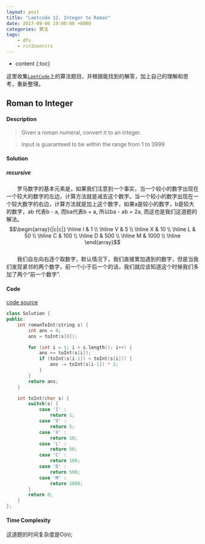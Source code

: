 ```yaml
---
layout: post
title: "Leetcode 12. Integer to Roman"
date: 2017-09-06 19:00:00 +0800 
categories: 算法
tags: 
    - dfs
    - rcr2nonrcrs
---
```

* content
{:toc}

这里收集[`LeetCode`](https://leetcode.com)上的算法题目，并根据能找到的解答，加上自己的理解和思考，重新整理。

<!-- more -->

## Roman to Integer

#### Description

>Given a roman numeral, convert it to an integer.   

>Input is guaranteed to be within the range from 1 to 3999

#### Solution

##### recursive

&emsp;&emsp;罗马数字的基本元素是，如果我们注意到一个事实，当一个较小的数字出现在一个较大的数字的左边，计算方法就是减去这个数字。当一个较小的数字出现在一个较大数字的右边，计算方法就是加上这个数字，如果a是较小的数字，b是较大的数字，ab 代表b - a, 而ba代表b + a, 所以ba - ab = 2a, 而这也是我们这道题的解法。  
$$\begin{array}{|c|c|} 
\hline
I & 1 \\
\hline
V & 5 \\
\hline 
X & 10 \\
\hline
L & 50 \\
\hline
C & 100 \\
\hline
D & 500 \\
\hline
M & 1000 \\
\hline 
\end{array}$$  
&emsp;&emsp;我们自左向右逐个取数字，默认情况下，我们直接累加遇到的数字，但是当我们发现紧邻的两个数字，前一个小于后一个的话，我们就应该知道这个时候我们多加了两个“前一个数字”.


#### Code

[code source](http://www.jiuzhang.com/solution/roman-to-integer)

```cpp
class Solution {
public:
    int romanToInt(string s) {
        int ans = 0;
        ans = toInt(s[0]);

        for (int i = 1; i < s.length(); i++) {
            ans += toInt(s[i]);
            if (toInt(s[i-1]) < toInt(s[i])) {
                ans -= toInt(s[i-1]) * 2;
            }
        }
        return ans;
    }   

    int toInt(char s) {
        switch(s) {
            case 'I' :
                return 1;
            case 'V' : 
                return 5;
            case 'X' :
                return 10;
            case 'L' :
                return 50;
            case 'C' :
                return 100;
            case 'D' :
                return 500;
            case 'M' :
                return 1000;
        }
        return 0;
    }
};
```

#### Time Complexity

这道题的时间复杂度是O(n);

